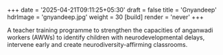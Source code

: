 +++
date = '2025-04-21T09:11:25+05:30'
draft = false
title = 'Gnyandeep'
hdrImage = 'gnyandeep.jpg'
weight = 30
[build]
    render = 'never'
+++

A teacher training programme to strengthen the capacities of anganwadi workers (AWWs) to identify children with neurodevelopmental delays, intervene early and create neurodiversity-affirming classrooms.

